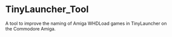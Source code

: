 

# TinyLauncher_Tool
A tool to improve the naming of Amiga WHDLoad games in TinyLauncher on the Commodore Amiga.
